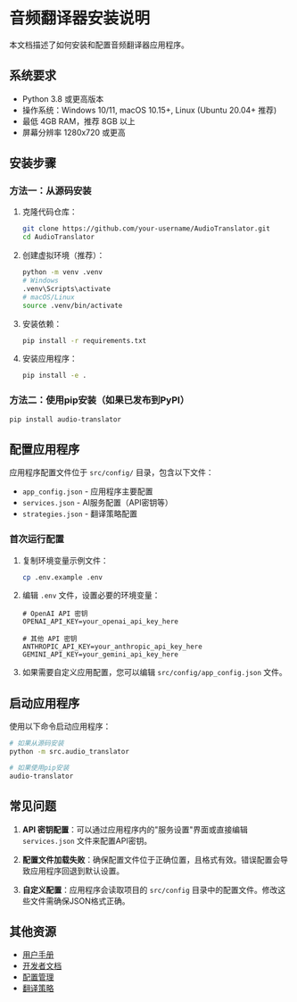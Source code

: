 # 音频翻译器安装说明

本文档描述了如何安装和配置音频翻译器应用程序。

## 系统要求

- Python 3.8 或更高版本
- 操作系统：Windows 10/11, macOS 10.15+, Linux (Ubuntu 20.04+ 推荐)
- 最低 4GB RAM，推荐 8GB 以上
- 屏幕分辨率 1280x720 或更高

## 安装步骤

### 方法一：从源码安装

1. 克隆代码仓库：
   ```bash
   git clone https://github.com/your-username/AudioTranslator.git
   cd AudioTranslator
   ```

2. 创建虚拟环境（推荐）：
   ```bash
   python -m venv .venv
   # Windows
   .venv\Scripts\activate
   # macOS/Linux
   source .venv/bin/activate
   ```

3. 安装依赖：
   ```bash
   pip install -r requirements.txt
   ```

4. 安装应用程序：
   ```bash
   pip install -e .
   ```

### 方法二：使用pip安装（如果已发布到PyPI）

```bash
pip install audio-translator
```

## 配置应用程序

应用程序配置文件位于 `src/config/` 目录，包含以下文件：

- `app_config.json` - 应用程序主要配置
- `services.json` - AI服务配置（API密钥等）
- `strategies.json` - 翻译策略配置

### 首次运行配置

1. 复制环境变量示例文件：
   ```bash
   cp .env.example .env
   ```

2. 编辑 `.env` 文件，设置必要的环境变量：
   ```
   # OpenAI API 密钥
   OPENAI_API_KEY=your_openai_api_key_here
   
   # 其他 API 密钥
   ANTHROPIC_API_KEY=your_anthropic_api_key_here
   GEMINI_API_KEY=your_gemini_api_key_here
   ```

3. 如果需要自定义应用配置，您可以编辑 `src/config/app_config.json` 文件。

## 启动应用程序

使用以下命令启动应用程序：

```bash
# 如果从源码安装
python -m src.audio_translator

# 如果使用pip安装
audio-translator
```

## 常见问题

1. **API 密钥配置**：可以通过应用程序内的"服务设置"界面或直接编辑 `services.json` 文件来配置API密钥。

2. **配置文件加载失败**：确保配置文件位于正确位置，且格式有效。错误配置会导致应用程序回退到默认设置。

3. **自定义配置**：应用程序会读取项目的 `src/config` 目录中的配置文件。修改这些文件需确保JSON格式正确。

## 其他资源

- [用户手册](./用户手册.md)
- [开发者文档](./开发者文档.md)
- [配置管理](./配置管理.md)
- [翻译策略](./翻译策略.md) 